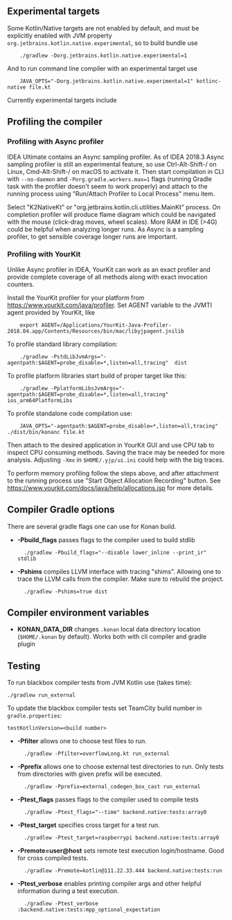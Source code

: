 
## Experimental targets

 Some Kotlin/Native targets are not enabled by default, and must be explicitly enabled with
JVM property `org.jetbrains.kotlin.native.experimental`, so to build bundle use
    
        ./gradlew -Dorg.jetbrains.kotlin.native.experimental=1
        
And to run command line compiler with an experimental target use

        JAVA_OPTS="-Dorg.jetbrains.kotlin.native.experimental=1" kotlinc-native file.kt
       
Currently experimental targets include 

## Profiling the compiler

### Profiling with Async profiler

 IDEA Ultimate contains an Async sampling profiler.
 As of IDEA 2018.3 Async sampling profiler is still an experimental feature, so use Ctrl-Alt-Shift-/ on Linux,
Cmd-Alt-Shift-/ on macOS to activate it. Then start compilation in CLI with `--no-daemon` and
`-Porg.gradle.workers.max=1` flags (running Gradle task with the profiler doesn't seem to work properly) and attach
to the running process using "Run/Attach Profiler to Local Process" menu item.

 Select "K2NativeKt" or "org.jetbrains.kotlin.cli.utilities.MainKt" process.
On completion profiler will produce flame diagram which could be navigated with the mouse
(click-drag moves, wheel scales). More RAM in IDE (>4G) could be helpful when analyzing longer runs.
As Async is a sampling profiler, to get sensible coverage longer runs are important.

### Profiling with YourKit

Unlike Async profiler in IDEA, YourKit can work as an exact profiler and provide complete coverage
of all methods along with exact invocation counters.

Install the YourKit profiler for your platform from https://www.yourkit.com/java/profiler.
Set AGENT variable to the JVMTI agent provided by YourKit, like

        export AGENT=/Applications/YourKit-Java-Profiler-2018.04.app/Contents/Resources/bin/mac/libyjpagent.jnilib

To profile standard library compilation:

        ./gradlew -PstdLibJvmArgs="-agentpath:$AGENT=probe_disable=*,listen=all,tracing"  dist

To profile platform libraries start build of proper target like this:

        ./gradlew -PplatformLibsJvmArgs="-agentpath:$AGENT=probe_disable=*,listen=all,tracing"  ios_arm64PlatformLibs

To profile standalone code compilation use:

        JAVA_OPTS="-agentpath:$AGENT=probe_disable=*,listen=all,tracing" ./dist/bin/konanc file.kt

Then attach to the desired application in YourKit GUI and use CPU tab to inspect CPU consuming methods.
Saving the trace may be needed for more analysis. Adjusting `-Xmx` in `$HOME/.yjp/ui.ini` could help
with the big traces.

To perform memory profiling follow the steps above, and after attachment to the running process
use "Start Object Allocation Recording" button. See https://www.yourkit.com/docs/java/help/allocations.jsp for more details.

 ## Compiler Gradle options

There are several gradle flags one can use for Konan build.

* **-Pbuild_flags** passes flags to the compiler used to build stdlib

        ./gradlew -Pbuild_flags="--disable lower_inline --print_ir" stdlib

* **-Pshims** compiles LLVM interface with tracing "shims". Allowing one 
    to trace the LLVM calls from the compiler.
    Make sure to rebuild the project.

        ./gradlew -Pshims=true dist

 ## Compiler environment variables

* **KONAN_DATA_DIR** changes `.konan` local data directory location (`$HOME/.konan` by default). Works both with cli compiler and gradle plugin

 ## Testing

To run blackbox compiler tests from JVM Kotlin use (takes time):

    ./gradlew run_external

To update the blackbox compiler tests set TeamCity build number in `gradle.properties`:

    testKotlinVersion=<build number>

* **-Pfilter** allows one to choose test files to run.

        ./gradlew -Pfilter=overflowLong.kt run_external

* **-Pprefix** allows one to choose external test directories to run. Only tests from directories with given prefix will be executed.

        ./gradlew -Pprefix=external_codegen_box_cast run_external

* **-Ptest_flags** passes flags to the compiler used to compile tests

        ./gradlew -Ptest_flags="--time" backend.native:tests:array0

* **-Ptest_target** specifies cross target for a test run. 

        ./gradlew -Ptest_target=raspberrypi backend.native:tests:array0

* **-Premote=user@host** sets remote test execution login/hostname. Good for cross compiled tests.

        ./gradlew -Premote=kotlin@111.22.33.444 backend.native:tests:run

* **-Ptest_verbose** enables printing compiler args and other helpful information during a test execution.

        ./gradlew -Ptest_verbose :backend.native:tests:mpp_optional_expectation